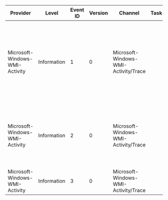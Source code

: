 Provider                        |  Level        |  Event ID  |  Version  |  Channel                               |  Task  |  Opcode  |  Keyword  |  Message
--------------------------------|---------------|------------|-----------|----------------------------------------|--------|----------|-----------|-------------------------------------------------------------------------------------------------------------------------------------------------------------------------------------------------------------------
Microsoft-Windows-WMI-Activity  |  Information  |  1         |  0        |  Microsoft-Windows-WMI-Activity/Trace  |        |          |           |  GroupOperationId = {GroupOperationId}; OperationId = {OperationId}; Operation = {Operation}; ClientMachine = {ClientMachine}; User = {User}; ClientProcessId = {ClientProcessId}; NamespaceName = {NamespaceName}
Microsoft-Windows-WMI-Activity  |  Information  |  2         |  0        |  Microsoft-Windows-WMI-Activity/Trace  |        |          |           |  ProviderInfo for GroupOperationId = {GroupOperationId}; Operation = {Operation}; ProviderName = {ProviderName}; ProviderGuid = {ProviderGuid}; Path = {Path}
Microsoft-Windows-WMI-Activity  |  Information  |  3         |  0        |  Microsoft-Windows-WMI-Activity/Trace  |        |          |           |  Stop OperationId = {OperationId}